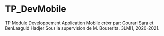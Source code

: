 # TP_DevMobile
TP Module Developpement Application Mobile créer par: Gourari Sara et BenLaaguid Hadjer
Sous la supervision de M. Bouzerita.
3LMI1, 2020-2021.
